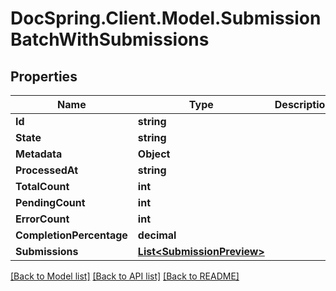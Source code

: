 # DocSpring.Client.Model.SubmissionBatchWithSubmissions

## Properties

Name | Type | Description | Notes
------------ | ------------- | ------------- | -------------
**Id** | **string** |  | 
**State** | **string** |  | 
**Metadata** | **Object** |  | 
**ProcessedAt** | **string** |  | 
**TotalCount** | **int** |  | 
**PendingCount** | **int** |  | 
**ErrorCount** | **int** |  | 
**CompletionPercentage** | **decimal** |  | 
**Submissions** | [**List&lt;SubmissionPreview&gt;**](SubmissionPreview.md) |  | [optional] 

[[Back to Model list]](../README.md#documentation-for-models) [[Back to API list]](../README.md#documentation-for-api-endpoints) [[Back to README]](../README.md)

